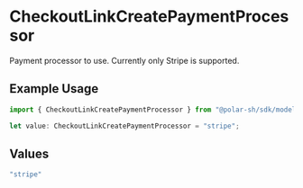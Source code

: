 # CheckoutLinkCreatePaymentProcessor

Payment processor to use. Currently only Stripe is supported.

## Example Usage

```typescript
import { CheckoutLinkCreatePaymentProcessor } from "@polar-sh/sdk/models/components";

let value: CheckoutLinkCreatePaymentProcessor = "stripe";
```

## Values

```typescript
"stripe"
```